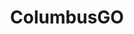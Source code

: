 ---
title: ColumbusGO
crosslinks:
- TheSilphRoad
- PoGoCLE
- migraine
- Shittypokestops
- ChargeYourPhone
---